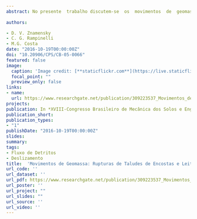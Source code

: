 ```yaml
---
abstract: No presente  trabalho discutem-se  os  movimentos  de  geomassa  que  são  de  natureza geotécnica  (Mecânica  dos  Solos  e  das  Rochas)  e  os  de  natureza  hidrotécnica  (Hidrologia  e Hidráulica Aplicada) inseridos no cenário dos eventos naturais extremos. Esses domínios científico-tecnológicos dos mencionados eventos constituem duas “vertentes” convergentes na sua intersecção que forma o lugar comum ou uma interface compartilhada por estes domínios do saber humano. A matéria  interdisciplinar  que  abrange  essa  interface  pode  ser  designada  como  a  Mecânica  dos Sistemas  Granulares  Dispersos  Supersaturados.  De  fato,  as  deformações  e os  deslocamentos  de geomassas  localizadas  nos  taludes  de  encostas/vertentes  conduzem,  em  determinadas  condições críticas,  a  uma  instabilidade parcial  ou ao  seu colapso  total. Os  eventos naturais  de ruptura  dos taludes das encostas/vertentes conhecidos resultam  em escorregamentos, que são seguidos ou não, de escoamentos das geomassas dispersas e supersaturadas instabilizadas após a ruptura. Analisam-se os fatores condicionantes dos escorregamentos e dos escoamentos dessa geomassas instáveis. Os escorregamentos ou  os movimentos primários  são mais conhecidos  do  que os  escoamentos ou os movimentos  secundários.  Os  escoamentos  no  caso  são  as  corridas  detriticas  e/ou  de  lama  que ocorrem  quando  o  material  regolítico sólido  é  supersaturado,  durante  e  após  a  sua  ruptura,  por chuva efetiva/excedente  e  se  transforma  em  material  fluido-líquido,  ou seja,  em  mistura  difásica granular dispersa  de  sedimentos  e  água.  Destarte  a geomassa regolitica original,  que  é  um  corpo sólido,  se  transforma  em  corpo  fluido-líquido com  o comportamento  nitidamente hidráulico.  Do ponto de vista prático é necessário estabelecer uma distinção reológica e morfológica correta entre as geomassas nos seus estados de pré e pós-ruptura. A identificação dos processos que ocorrem no campo é vital para a adequada escolha de solução “profilática” ou “terapêutica” da estabilização das geomassas conforme o seu estado físico. O monitoramento dos processos geotécnicos primários já é bastante bem conhecido, mas não se pode dizer o mesmo dos processos hidrológicos e hidráulicos secundários dos escoamentos ou das corridas de geomassa. O emprego da instrumentação específica para monitorar essa fase das corridas detriticas e de lama é ainda praticamente desconhecido entre nós.  As  intervenções tecnológicas, que se  empregam  visando  mitigar  os  efeitos  negativos  desses movimentos de  geomassa, são - as preventivas (ativas) e se aplicam às  rupturas dos taludes, ou as corretivas  (passivas)  quando  é  o  escoamento  de  corridas  detriticas  ou  de  lama.  As  medidas  de controle e do manejo desses escoamentos visam proteger a população, habitações, benfeitorias e o COBRAMSEG 2016   meio ambiente através dos diversos tipos de intervenções. De modo geral as intervenções consistem em escolha racional de soluções estruturais que maximizem a mitigação dos efeitos indesejáveis dos eventos  extremos  e  simultaneamente  provoquem,  a  um  custo  mínimo,  uma  interferência  menor possível no meio ambiente. 
 
authors:

- D. V. Znamensky
- C. G. Rampinelli 
- M.G. Costa 
date: "2016-10-19T00:00:00Z"
doi: "10.20906/CPS/CB-05-0066"
featured: false
image:
  caption: 'Image credit: [**staticflickr.com**](https://live.staticflickr.com/2243/2145002535_10c2bfd392_c.jpg)'
  focal_point: ""
  preview_only: false
links:
- name: 
  url: https://www.researchgate.net/publication/309223537_Movimentos_de_Geomassa_Rupturas_de_Taludes_das_Encostas_eou_Calhas_e_Corridas_Detriticas_ou_de_Lama
projects:
publication: In *XVIII-Congresso Brasileiro de Mecânica dos Solos e Engenharia Geotécnica - COBRAMSEG, 2016, Belo Horizonte-MG*
publication_short: 
publication_types:
- "1"
publishDate: "2016-10-19T00:00:00Z"
slides: 
summary:  
tags:
- Fluxo de Detritos
- Deslizamento
title:  'Movimentos de Geomassa: Rupturas de Taludes de Encostas e Leitos de Calhas e Corridas Detríticas ou de Lama.'
url_code: ''
url_dataset: ''
url_pdf: https://www.researchgate.net/publication/309223537_Movimentos_de_Geomassa_Rupturas_de_Taludes_das_Encostas_eou_Calhas_e_Corridas_Detriticas_ou_de_Lama
url_poster: ''
url_project: ""
url_slides: ""
url_source: ''
url_video: ''
---
```




